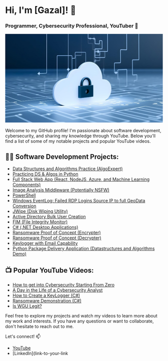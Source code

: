 # Hi, I'm [Gazal]! 👋
### Programmer, Cybersecurity Professional, YouTuber 🎥
![Clousecurity Image](cloudimage.jpg)

Welcome to my GitHub profile! I'm passionate about software development, cybersecurity, and sharing my knowledge through YouTube. Below you'll find a list of some of my notable projects and popular YouTube videos.

## 👨‍💻 Software Development Projects:
- [Data Structures and Algorithms Practice (AlgoExpert)](https://docs.google.com/document/d/e/2PACX-1vSNRHxTI63kbR1xsPZj_mEqNMYf2zAIJiul4pRYhlQpzX57QZrDfFw9-WX2V51xKNAsFkQr6ZBCUQxg/pub)
- [Practicing DS & Algos in Python](link)
- [Full Stack Web App (React, NodeJS, Azure, and Machine Learning Components)](link)
- [Image Analysis Middleware (Potentially NSFW)](link)
- [PowerShell](link)
- [Windows EventLog: Failed RDP Logins Source IP to full GeoData Conversion](link)
- [JWipe (Disk Wiping Utility)](link)
- [Active Directory Bulk User Creation](link)
- [FIM (File Integrity Monitor)](link)
- [C# (.NET Desktop Applications)](link)
- [Ransomware Proof of Concept (Encrypter)](link)
- [Ransomware Proof of Concept (Decrypter)](link)
- [Keylogger with Email Capability](link)
- [Python Package Delivery Application (Datastructures and Algorithms Demo)](link)

## 📺 Popular YouTube Videos:
- [How to get into Cybersecurity Starting From Zero](https://docs.google.com/document/d/e/2PACX-1vQpEeDsnpQdT3asZ1c3EiJhT8NhzpJ8NhmnOX7LOVWby_JkSm9PC6MrBCwoc88rnQwsohtX14BeWp0l/pub)
- [A Day in the Life of a Cybersecurity Analyst](link)
- [How to Create a KeyLogger (C#)](link)
- [Ransomware Demonstration (C#)](link)
- [Is WGU Legit?](link)

Feel free to explore my projects and watch my videos to learn more about my work and interests. If you have any questions or want to collaborate, don't hesitate to reach out to me.

Let's connect! 📫
- [YouTube](link-to-your-youtube-channel)
- [LinkedIn](link-to-your-link
